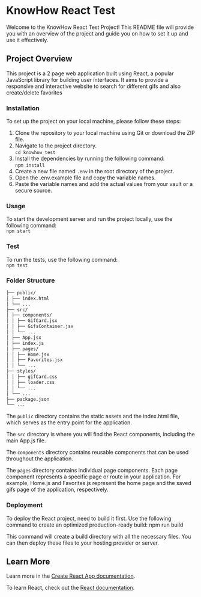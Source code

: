 # KnowHow React Test

Welcome to the KnowHow React Test Project! This README file will provide you with an overview of the project and guide you on how to set it up and use it effectively.

## Project Overview

This project is a 2 page web application built using React, a popular JavaScript library for building user interfaces. It aims to provide a responsive and interactive website to search for different gifs and also create/delete favorites

### Installation

To set up the project on your local machine, please follow these steps:

1. Clone the repository to your local machine using Git or download the ZIP file.
2. Navigate to the project directory.\
   `cd knowhow_test`
3. Install the dependencies by running the following command:\
   `npm install`
4. Create a new file named `.env` in the root directory of the project.
5. Open the .env.example file and copy the variable names.
6. Paste the variable names and add the actual values from your vault or a secure source.

### Usage

To start the development server and run the project locally, use the following command:\
`npm start`

### Test

To run the tests, use the following command:\
`npm test`

### Folder Structure

```bash
├── public/
│ ├── index.html
│ └── ...
├── src/
│ ├── components/
│ │ ├── GifCard.jsx
│ │ ├── GifsContainer.jsx
│ │ └── ...
│ ├── App.jsx
│ ├── index.js
│ ├── pages/
│ │ ├── Home.jsx
│ │ ├── Favorites.jsx
│ │ └── ...
├── styles/
│ │ ├── gifCard.css
│ │ ├── loader.css
│ │ └── ...
│ └── ...
├── package.json
└── ...
```

The `public` directory contains the static assets and the index.html file, which serves as the entry point for the application.

The `src` directory is where you will find the React components, including the main App.js file.

The `components` directory contains reusable components that can be used throughout the application.

The `pages` directory contains individual page components. Each page component represents a specific page or route in your application. For example, Home.js and Favorites.js represent the home page and the saved gifs page of the application, respectively.

### Deployment

To deploy the React project, need to build it first. Use the following command to create an optimized production-ready build:
npm run build

This command will create a build directory with all the necessary files. You can then deploy these files to your hosting provider or server.

## Learn More

Learn more in the [Create React App documentation](https://facebook.github.io/create-react-app/docs/getting-started).

To learn React, check out the [React documentation](https://reactjs.org/).

```

```
